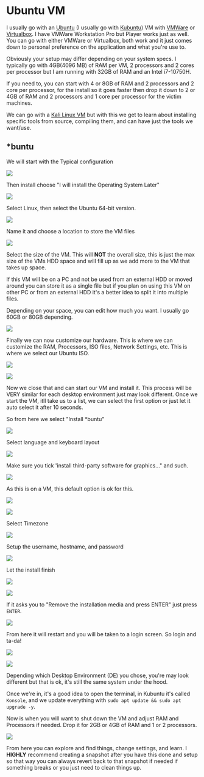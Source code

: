 # Ubuntu VM

I usually go with an [Ubuntu](https://ubuntu.com/) (I usually go with [Kubuntu](https://kubuntu.org/)) VM with [VMWare](https://customerconnect.vmware.com/en/downloads/details?downloadGroup=WKST-PLAYER-1623-NEW\&productId=1039\&rPId=85399) or [Virtualbox](https://www.virtualbox.org/). I have VMWare Workstation Pro but Player works just as well. You can go with either VMWare or Virtualbox, both work and it just comes down to personal preference on the application and what you're use to.

Obviously your setup may differ depending on your system specs. I typically go with 4GB(4096 MB) of RAM per VM, 2 processors and 2 cores per processor but I am running with 32GB of RAM and an Intel i7-10750H.

If you need to, you can start with 4 or 8GB of RAM and 2 processors and 2 core per processor, for the install so it goes faster then drop it down to 2 or 4GB of RAM and 2 processors and 1 core per processor for the victim machines.

We can go with a [Kali Linux VM](https://www.kali.org/get-kali/) but with this we get to learn about installing specific tools from source, compiling them, and can have just the tools we want/use.&#x20;

## \*buntu

We will start with the Typical configuration

![](<../../.gitbook/assets/image (254).png>)

Then install choose "I will install the Operating System Later"

![](<../../.gitbook/assets/image (2) (1) (1) (1) (1) (1) (1) (1).png>)

Select Linux, then select the Ubuntu 64-bit version.

![](<../../.gitbook/assets/image (11) (1).png>)

Name it and choose a location to store the VM files

![](<../../.gitbook/assets/image (398).png>)

Select the size of the VM. This will **NOT** the overall size, this is just the max size of the VMs HDD space and will fill up as we add more to the VM that takes up space.

If this VM will be on a PC and not be used from an external HDD or moved around you can store it as a single file but if you plan on using this VM on other PC or from an external HDD it's a better idea to split it into multiple files.

Depending on your space, you can edit how much you want. I usually go 60GB or 80GB depending.

![](<../../.gitbook/assets/image (400).png>)

Finally we can now customize our hardware. This is where we can customize the RAM, Processors, ISO files, Network Settings, etc. This is where we select our Ubuntu ISO.

![](<../../.gitbook/assets/image (273).png>)

![](<../../.gitbook/assets/image (262).png>)

Now we close that and can start our VM and install it. This process will be VERY similar for each desktop environment just may look different. Once we start the VM, itll take us to a list, we can select the first option or just let it auto select it after 10 seconds.

So from here we select "Install \*buntu"

![](<../../.gitbook/assets/image (401).png>)

Select language and keyboard layout

![](<../../.gitbook/assets/image (270).png>)

Make sure you tick 'install third-party software for graphics..." and such.&#x20;

![](<../../.gitbook/assets/image (453).png>)

As this is on a VM, this default option is ok for this.

![](<../../.gitbook/assets/image (9) (3).png>)

![](<../../.gitbook/assets/image (275).png>)

Select Timezone

![](<../../.gitbook/assets/image (19) (1).png>)

Setup the username, hostname, and password

![](<../../.gitbook/assets/image (408).png>)

Let the install finish

![](<../../.gitbook/assets/image (267).png>)

![](<../../.gitbook/assets/image (26) (1).png>)

If it asks you to "Remove the installation media and press ENTER" just press `ENTER`.

![](<../../.gitbook/assets/image (260).png>)

From here it will restart and you will be taken to a login screen. So login and ta-da!

![](<../../.gitbook/assets/image (257).png>)

![](<../../.gitbook/assets/image (12) (1).png>)

Depending which Desktop Environment (DE) you chose, you're may look different but that is ok, it's still the same system under the hood.

Once we're in, it's a good idea to open the terminal, in Kubuntu it's called `Konsole`, and we update everything with `sudo apt update && sudo apt upgrade -y`.

Now is when you will want to shut down the VM and adjust RAM and Processors if needed. Drop it for 2GB or 4GB of RAM and 1 or 2 processors.

![](<../../.gitbook/assets/image (329).png>)

From here you can explore and find things, change settings, and learn. I **HIGHLY** recommend creating a snapshot after you have this done and setup so that way you can always revert back to that snapshot if needed if something breaks or you just need to clean things up.
